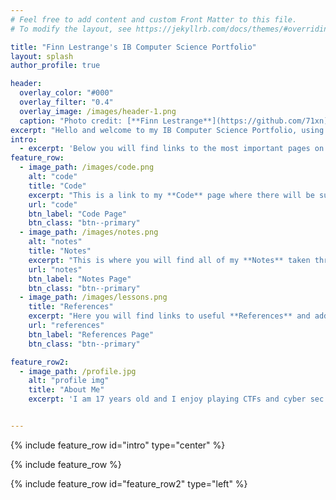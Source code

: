 ```yaml
---
# Feel free to add content and custom Front Matter to this file.
# To modify the layout, see https://jekyllrb.com/docs/themes/#overriding-theme-defaults

title: "Finn Lestrange's IB Computer Science Portfolio"
layout: splash
author_profile: true

header:
  overlay_color: "#000"
  overlay_filter: "0.4"
  overlay_image: /images/header-1.png
  caption: "Photo credit: [**Finn Lestrange**](https://github.com/71xn)"
excerpt: "Hello and welcome to my IB Computer Science Portfolio, using the navigation or the search above you can look through all my work done throughout the IB Computer Science course."
intro: 
  - excerpt: 'Below you will find links to the most important pages on my portfolio.'
feature_row:
  - image_path: /images/code.png
    alt: "code"
    title: "Code"
    excerpt: "This is a link to my **Code** page where there will be subsequent links to my code stored on GitHub or GitLab."
    url: "code"
    btn_label: "Code Page"
    btn_class: "btn--primary"
  - image_path: /images/notes.png
    alt: "notes"
    title: "Notes"
    excerpt: "This is where you will find all of my **Notes** taken throughout the IB computer science course."
    url: "notes"
    btn_label: "Notes Page"
    btn_class: "btn--primary"
  - image_path: /images/lessons.png
    title: "References"
    excerpt: "Here you will find links to useful **References** and additional notes from lessons."
    url: "references"
    btn_label: "References Page"
    btn_class: "btn--primary"

feature_row2:
  - image_path: /profile.jpg
    alt: "profile img"
    title: "About Me"
    excerpt: 'I am 17 years old and I enjoy playing CTFs and cyber sec in general. I really enjoy attacking `active directory environments` and programming for use in offensive situations.'


---
```


{% include feature_row id="intro" type="center" %}

{% include feature_row %}

{% include feature_row id="feature_row2" type="left" %}